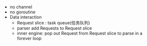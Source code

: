- no channel
- no goroutine
- Data interaction
    - Request slice : task queue(任务队列)
    - parser add Requests to Request slice
    - inner engine: pop out Request from Request slice to parse in a forever loop